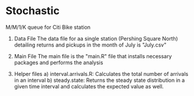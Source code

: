 # Stochastic
M/M/1/K queue for Citi Bike station
1. Data File
The data file for aa single station (Pershing Square North) detailing returns and pickups in the month of July is "July.csv"

2. Main File
The main file is the "main.R" file that installs necessary packages and performs the analysis

3. Helper files
a) interval.arrivals.R: Calculates the total number of arrivals in an interval 
b) steady.state: Returns the steady state distribution in a given time interval and calculates the expected value as well.
